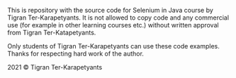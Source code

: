 This is repository with the source code for Selenium in Java course by Tigran Ter-Karapetyants. It is not allowed to copy code and any commercial use (for example in other learning courses etc.) without written approval from Tigran Ter-Katapetyants.

Only students of Tigran Ter-Karapetyants can use these code examples. Thanks for respecting hard work of the author.

2021 © Tigran Ter-Karapetyants
